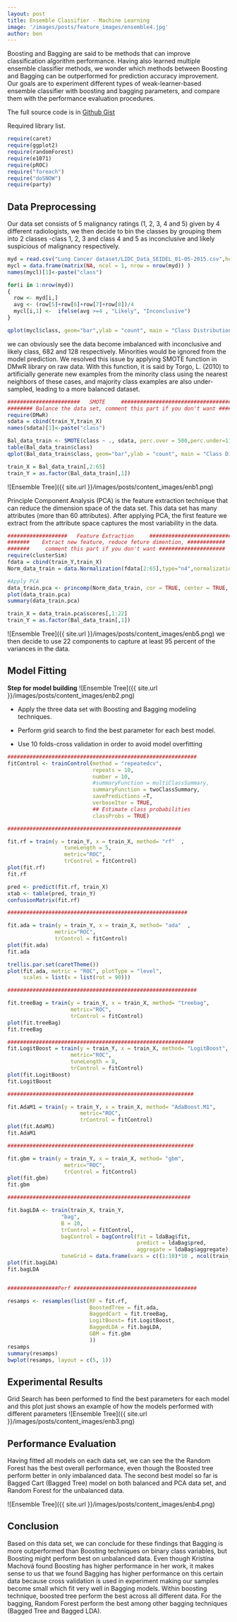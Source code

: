 ```yaml
---
layout: post
title: Ensemble Classifier - Machine Learning
image: '/images/posts/feature_images/ensemble4.jpg'
author: ben
---
```


Boosting and Bagging are said to be methods that can improve classification algorithm performance. Having also learned multiple ensemble classifier methods, we wonder which methods between Boosting and Bagging can be outperformed for prediction accuracy improvement. Our goals are to experiment different types of weak-learner-based ensemble classifier with boosting and bagging parameters, and compare them with the performance evaluation procedures.

The full source code is in [Github Gist](https://gist.github.com/Lanbig/4a9cd4df96dfbabf3b6c2a9e5823e58e)

Required library list.

```R
require(caret)
require(ggplot2)
require(randomForest)
require(e1071)
require(pROC)
require("foreach")
require("doSNOW")
require(party)
```


## Data Preprocessing

Our data set consists of 5 malignancy ratings (1, 2, 3, 4 and 5) given by 4 different radiologists, we then decide to bin the classes by grouping them into 2 classes -class 1, 2, 3 and class 4 and 5 as inconclusive and likely suspicious of malignancy respectively. 

```R
myd = read.csv("Lung Cancer dataset/LIDC_Data_SEIDEL_01-05-2015.csv",header = T, sep = ',')
mycl = data.frame(matrix(NA, ncol = 1, nrow = nrow(myd)) )
names(mycl)[1]<-paste("class")

for(i in 1:nrow(myd))
{
  row <- myd[i,]
  avg <- (row[5]+row[6]+row[7]+row[8])/4
  mycl[i,1] <-  ifelse(avg >=4 , "Likely", "Inconclusive")
}

qplot(mycl$class, geom="bar",ylab = "count", main = "Class Distribution ", xlab = "Class", fill=as.factor(mycl$class)) 
```

we can obviously see the data become imbalanced with inconclusive and likely class, 682 and 128 respectively. Minorities would be ignored from the model prediction. We resolved this issue by applying SMOTE function in DMwR library on raw data. With this function, it is said by Torgo, L. (2010) to artificially generate new examples from the minority class using the nearest neighbors of these cases, and majority class examples are also under-sampled, leading to a more balanced dataset.

```R
#######################   SMOTE     #######################################
######## Balance the data set, comment this part if you don't want ########
require(DMwR)
sdata = cbind(train_Y,train_X)
names(sdata)[1]<-paste("class")

Bal_data_train <- SMOTE(class ~ ., sdata, perc.over = 500,perc.under=110)
table(Bal_data_train$class)
qplot(Bal_data_train$class, geom="bar",ylab = "count", main = "Class Distribution ", xlab = "Class", fill=Bal_data_train$class ) 

train_X = Bal_data_train[,2:65]
train_Y = as.factor(Bal_data_train[,1])
```
![Ensemble Tree]({{ site.url }}/images/posts/content_images/enb1.png)

Principle Component Analysis (PCA) is the feature extraction technique that can reduce the dimension space of the data set. This data set has many attributes (more than 60 attributes). After applying PCA, the first feature we extract from the attribute space captures the most variability in the data. 

```R
###################   Feature Extraction     ##############################
#######    Extract new feature, reduce feture dimention, ############
#######     comment this part if you don't want #####################
require(clusterSim)
fdata = cbind(train_Y,train_X)
Norm_data_train = data.Normalization(fdata[2:65],type="n4",normalization="column");

#Apply PCA
data_train.pca <- princomp(Norm_data_train, cor = TRUE, center = TRUE, scale. = TRUE) 
plot(data_train.pca)
summary(data_train.pca)

train_X = data_train.pca$scores[,1:22]
train_Y = as.factor(Bal_data_train[,1])
```

![Ensemble Tree]({{ site.url }}/images/posts/content_images/enb5.png)
we then decide to use 22 components to capture at least 95 percent of the variances in the data. 


## Model Fitting

**Step for model building**
![Ensemble Tree]({{ site.url }}/images/posts/content_images/enb2.png)

* Apply the three data set with Boosting and Bagging modeling techniques.

* Perform grid search to find the best parameter for each best model.

* Use 10 folds-cross validation in order to avoid model overfitting

```R
############################################################
fitControl <- trainControl(method = "repeatedcv",
                           repeats = 10,
                           number = 10,
                           #summaryFunction = multiClassSummary,
                           summaryFunction = twoClassSummary,
                           savePredictions =T,
                           verboseIter = TRUE,
                           ## Estimate class probabilities
                           classProbs = TRUE)

#######################################################

fit.rf = train(y = train_Y, x = train_X, method= "rf"  , 
                  tuneLength = 5,
                  metric="ROC",
                  trControl = fitControl)
plot(fit.rf)
fit.rf

pred <- predict(fit.rf, train_X)
xtab <- table(pred, train_Y)
confusionMatrix(fit.rf)

#########################################################

fit.ada = train(y = train_Y, x = train_X, method= "ada"  , 
               metric="ROC",
               trControl = fitControl)
plot(fit.ada)
fit.ada

trellis.par.set(caretTheme())
plot(fit.ada, metric = "ROC", plotType = "level",
     scales = list(x = list(rot = 90)))

############################################################

fit.treeBag = train(y = train_Y, x = train_X, method= "treebag", 
                    metric="ROC",
                    trControl = fitControl)
plot(fit.treeBag)
fit.treeBag

###########################################################
fit.LogitBoost = train(y = train_Y, x = train_X, method= "LogitBoost", 
                    metric="ROC",
                    tuneLength = 8,
                    trControl = fitControl)
plot(fit.LogitBoost)
fit.LogitBoost

###########################################################

fit.AdaM1 = train(y = train_Y, x = train_X, method= "AdaBoost.M1", 
                       metric="ROC",
                       trControl = fitControl)
plot(fit.AdaM1)
fit.AdaM1

###########################################################

fit.gbm = train(y = train_Y, x = train_X, method= "gbm", 
                  metric="ROC",
                  trControl = fitControl)
plot(fit.gbm)
fit.gbm

##########################################################

fit.bagLDA <- train(train_X, train_Y, 
                 "bag", 
                 B = 10, 
                 trControl = fitControl,
                 bagControl = bagControl(fit = ldaBag$fit,
                                         predict = ldaBag$pred,
                                         aggregate = ldaBag$aggregate),
                 tuneGrid = data.frame(vars = c((1:10)*10 , ncol(train_X))))
plot(fit.bagLDA)
fit.bagLDA


################Perf #######################################

resamps <- resamples(list(RF = fit.rf,
                          BoostedTree = fit.ada,
                          BaggedCart = fit.treeBag,
                          LogitBoost= fit.LogitBoost,
                          BaggedLDA = fit.bagLDA,
                          GBM = fit.gbm
                          ))
resamps
summary(resamps)
bwplot(resamps, layout = c(5, 1))
```

## Experimental Results
Grid Search has been performed to find the best parameters for each model and this plot just shows an example of how the models performed with different parameters 
![Ensemble Tree]({{ site.url }}/images/posts/content_images/enb3.png)

## Performance Evaluation 

Having fitted all models on each data set, we can see the the Random Forest has the best overall performance, even though the Boosted tree perform better in only imbalanced data. The second best model so far is Bagged Cart (Bagged Tree) model on both balanced and PCA data set, and Random Forest for the unbalanced data. 

![Ensemble Tree]({{ site.url }}/images/posts/content_images/enb4.png)

## Conclusion
Based on this data set, we can conclude for these findings that Bagging is more outperformed than Boosting techniques on binary class variables, but Boosting might perform best on unbalanced data. Even though Kristína Machová found Boosting has higher performance in her work, it makes sense to us that we found Bagging has higher performance on this certain data because cross validation is used in experiment making our samples become small which fit very well in Bagging models. Within boosting technique, boosted tree perform the best across all different data. For the bagging, Random Forest perform the best among other bagging techniques (Bagged Tree and Bagged LDA).







